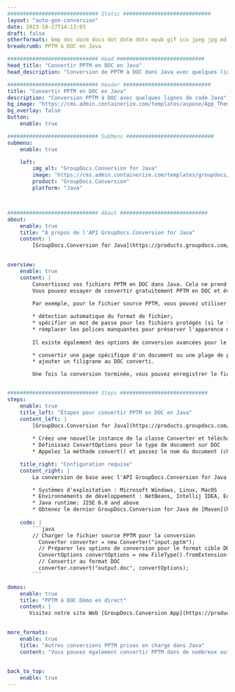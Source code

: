 ```yaml
---
############################# Static ############################
layout: "auto-gen-conversion"
date: 2023-10-27T14:13:03
draft: false
otherformats: bmp doc docm docx dot dotm dotx epub gif ico jpeg jpg md odt ott pdf png psd rtf tex tif tiff txt xps
breadcrumb: PPTM à DOC en Java

############################# Head ############################
head_title: "Convertir PPTM en DOC en Java"
head_description: "Conversion de PPTM à DOC dans Java avec quelques lignes de code. Convertissez plus de 160 formats de fichiers à l'aide de l'API de conversion de documents GroupDocs pour Java"

############################# Header ############################
title: "Convertir PPTM en DOC en Java"
description: "Conversion PPTM à DOC avec quelques lignes de code Java"
bg_image: "https://cms.admin.containerize.com/templates/aspose/App_Themes/V3/images/bg/header1.png"
bg_overlay: false
button:
    enable: true

############################# SubMenu ############################
submenu:
    enable: true

    left:
        img_alt: "GroupDocs.Conversion for Java"
        image: "https://cms.admin.containerize.com/templates/groupdocs/images/product-logos/90x90-noborder/groupdocs-conversion-java.png"
        product: "GroupDocs.Conversion"
        platform: "Java"



############################# About ############################
about:
    enable: true
    title: "À propos de l'API GroupDocs.Conversion for Java"
    content: |
        [GroupDocs.Conversion for Java](https://products.groupdocs.com/conversion/java/) est une API de conversion de format de fichier avancée pour la conversion entre les formats d'image et de document populaires tels que Microsoft Office, OpenDocument, PDF, HTML, e-mail, CAO. et bien plus encore avec seulement quelques lignes de code. L'API native détecte automatiquement les formats des documents originaux et propose de nombreuses options de personnalisation des documents convertis. Outre la fonction d'extraction d'informations d'un document, il prend également en charge la mise en cache des résultats de conversion sur le disque local par défaut. Cependant, tout type de stockage de cache peut être pris en charge en implémentant les interfaces appropriées - Amazon S3, Dropbox, Google Drive, Windows Azure, Reddis ou tout autre.
    

overview:
    enable: true
    content: |
        Convertissez vos fichiers PPTM en DOC dans Java. Cela ne prend que quelques lignes de code Java sur n'importe quelle plate-forme de votre choix, telle que Windows, Linux, macOS.
        Vous pouvez essayer de convertir gratuitement PPTM en DOC et évaluer la qualité des résultats de conversion. En plus des scripts de conversion de fichiers simples, vous pouvez essayer des options plus sophistiquées pour charger le fichier source PPTM et stocker la sortie DOC. 
        
        Par exemple, pour le fichier source PPTM, vous pouvez utiliser les options de chargement suivantes :

        * détection automatique du format de fichier;
        * spécifier un mot de passe pour les fichiers protégés (si le format de fichier le prend en charge);
        * remplacer les polices manquantes pour préserver l'apparence du document.
        
        Il existe également des options de conversion avancées pour le fichier DOC :

        * convertir une page spécifique d'un document ou une plage de pages;
        * ajouter un filigrane au DOC converti.

        Une fois la conversion terminée, vous pouvez enregistrer le fichier DOC dans votre chemin de fichier local ou dans un stockage tiers tel que FTP, Amazon S3, Google Drive, Dropbox, etc. Veuillez noter - pour convertir PPTM à DOC, vous n'avez pas besoin d'installer de logiciel supplémentaire, tel que MS Office, Open Office, Adobe Acrobat Reader, etc.


############################# Steps ############################
steps:
    enable: true
    title_left: "Étapes pour convertir PPTM en DOC en Java"
    content_left: |
        [GroupDocs.Conversion for Java](https://products.groupdocs.com/conversion/java/) permet aux développeurs de convertir facilement le fichier PPTM en DOC avec quelques lignes de code.
        
        * Créez une nouvelle instance de la classe Converter et téléchargez le fichier PPTM avec le chemin complet
        * Définissez ConvertOptions pour le type de document sur DOC
        * Appelez la méthode convert() et passez le nom du document (chemin complet) et le format (DOC) en tant que paramètre

    title_right: "Configuration requise"
    content_right: |
        La conversion de base avec l'API GroupDocs.Conversion for Java peut être effectuée avec seulement quelques lignes de code. Nos API sont prises en charge sur toutes les principales plates-formes et systèmes d'exploitation. Avant d'exécuter le code ci-dessous, assurez-vous que les prérequis suivants sont installés sur votre système.

        * Systèmes d'exploitation : Microsoft Windows, Linux, MacOS
        * Environnements de développement : NetBeans, Intellij IDEA, Eclipse, etc.
        * Java runtime: J2SE 6.0 and above
        * Obtenez le dernier GroupDocs.Conversion for Java de [Maven](https://repository.groupdocs.com/webapp/#/artifacts/browse/tree/General/repo/com/groupdocs/groupdocs-conversion)
         
    code: |
        ```java    
        // Charger le fichier source PPTM pour la conversion
          Converter converter = new Converter("input.pptm");
          // Préparer les options de conversion pour le format cible DOC
          ConvertOptions convertOptions = new FileType().fromExtension("doc").getConvertOptions();
          // Convertir au format DOC
          converter.convert("output.doc", convertOptions);
        ```

demos:
    enable: true
    title: "PPTM à DOC Démo en direct"
    content: |
       Visitez notre site Web [GroupDocs.Conversion App](https://products.groupdocs.app/conversion/family) et essayez la conversion PPTM à DOC maintenant. La démo gratuite présente les avantages suivants
          

more_formats:
    enable: true
    title: "Autres conversions PPTM prises en charge dans Java"
    content: "Vous pouvez également convertir PPTM dans de nombreux autres formats de fichiers. Veuillez consulter la liste ci-dessous."
       
       
back_to_top:
    enable: true
---
```

